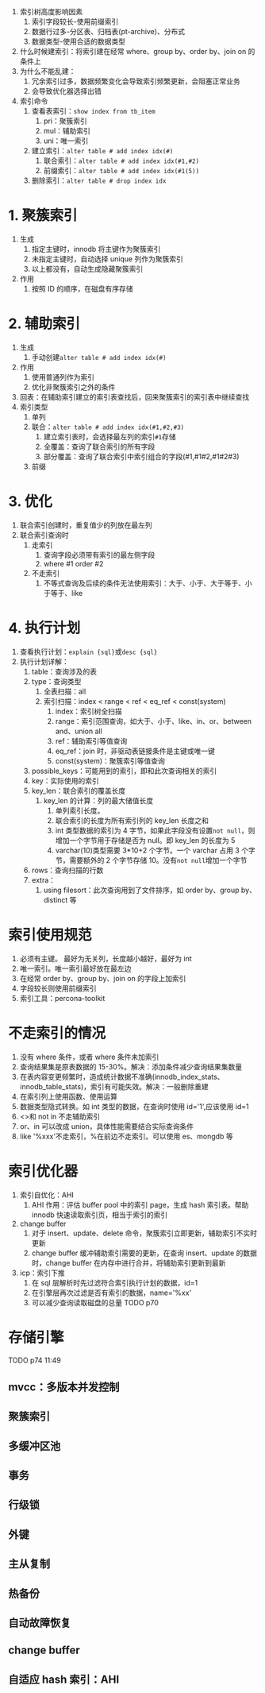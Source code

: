 1. 索引树高度影响因素
   1. 索引字段较长-使用前缀索引
   2. 数据行过多-分区表、归档表(pt-archive)、分布式
   3. 数据类型-使用合适的数据类型
2. 什么时候建索引：将索引建在经常 where、group by、order by、join on 的条件上
3. 为什么不能乱建：
   1. 冗余索引过多，数据频繁变化会导致索引频繁更新，会阻塞正常业务
   2. 会导致优化器选择出错
4. 索引命令
   1. 查看表索引：`show index from tb_item`
      1. pri：聚簇索引
      2. mul：辅助索引
      3. uni：唯一索引
   2. 建立索引：`alter table # add index idx(#)`
      1. 联合索引：`alter table # add index idx(#1,#2)`
      2. 前缀索引：`alter table # add index idx(#1(5))`
   3. 删除索引：`alter table # drop index idx`

# 1. 聚簇索引

1. 生成
   1. 指定主键时，innodb 将主键作为聚簇索引
   2. 未指定主键时，自动选择 unique 列作为聚簇索引
   3. 以上都没有，自动生成隐藏聚簇索引
2. 作用
   1. 按照 ID 的顺序，在磁盘有序存储

# 2. 辅助索引

1. 生成
   1. 手动创建`alter table # add index idx(#)`
2. 作用
   1. 使用普通列作为索引
   2. 优化非聚簇索引之外的条件
3. 回表：在辅助索引建立的索引表查找后，回来聚簇索引的索引表中继续查找
4. 索引类型
   1. 单列
   2. 联合：`alter table # add index idx(#1,#2,#3)`
      1. 建立索引表时，会选择最左列的索引`#1`存储
      2. 全覆盖：查询了联合索引的所有字段
      3. 部分覆盖：查询了联合索引中索引组合的字段(#1,#1#2,#1#2#3)
   3. 前缀

# 3. 优化

1. 联合索引创建时，重复值少的列放在最左列
2. 联合索引查询时
   1. 走索引
      1. 查询字段必须带有索引的最左侧字段
      2. where #1 order #2
   2. 不走索引
      1. 不等式查询及后续的条件无法使用索引：大于、小于、大于等于、小于等于、like

# 4. 执行计划

1. 查看执行计划：`explain {sql}`或`desc {sql}`
2. 执行计划详解：
   1. table：查询涉及的表
   2. type：查询类型
      1. 全表扫描：all
      2. 索引扫描：index < range < ref < eq_ref < const(system)
         1. index：索引树全扫描
         2. range：索引范围查询，如大于、小于、like、in、or、between and、union all
         3. ref：辅助索引等值查询
         4. eq_ref：join 时，非驱动表链接条件是主键或唯一键
         5. const(system)：聚簇索引等值查询
   3. possible_keys：可能用到的索引，即和此次查询相关的索引
   4. key：实际使用的索引
   5. key_len：联合索引的覆盖长度
      1. key_len 的计算：列的最大储值长度
         1. 单列索引长度。
         2. 联合索引的长度为所有索引列的 key_len 长度之和
         3. int 类型数据的索引为 4 字节，如果此字段没有设置`not null`，则增加一个字节用于存储是否为 null。即 key_len 的长度为 5
         4. varchar(10)类型需要 3\*10+2 个字节。一个 varchar 占用 3 个字节，需要额外的 2 个字节存储 10。没有`not null`增加一个字节
   6. rows：查询扫描的行数
   7. extra：
      1. using filesort：此次查询用到了文件排序，如 order by、group by、distinct 等

# 索引使用规范

1. 必须有主键。 最好为无关列，长度越小越好，最好为 int
2. 唯一索引。唯一索引最好放在最左边
3. 在经常 order by、group by、join on 的字段上加索引
4. 字段较长则使用前缀索引
5. 索引工具：percona-toolkit

# 不走索引的情况

1. 没有 where 条件，或者 where 条件未加索引
2. 查询结果集是原表数据的 15-30%。解决：添加条件减少查询结果集数量
3. 在表内容变更频繁时，造成统计数据不准确(innodb_index_stats、innodb_table_stats)，索引有可能失效。解决：一般删除重建
4. 在索引列上使用函数、使用运算
5. 数据类型隐式转换。如 int 类型的数据，在查询时使用 id='1',应该使用 id=1
6. <>和 not in 不走辅助索引
7. or、in 可以改成 union，具体性能需要结合实际查询条件
8. like '%xxx'不走索引，%在前边不走索引。可以使用 es、mongdb 等

# 索引优化器

1. 索引自优化：AHI
   1. AHI 作用：评估 buffer pool 中的索引 page，生成 hash 索引表。帮助 innodb 快速读取索引页，相当于索引的索引
2. change buffer
   1. 对于 insert、update、delete 命令，聚簇索引立即更新，辅助索引不实时更新
   2. change buffer 缓冲辅助索引需要的更新，在查询 insert、update 的数据时，change buffer 在内存中进行合并，将辅助索引更新到最新
3. icp：索引下推
   1. 在 sql 层解析时先过滤符合索引执行计划的数据，id=1
   2. 在引擎层再次过滤是否有索引的数据，name='%xx'
   3. 可以减少查询读取磁盘的总量
      TODO p70

# 存储引擎

TODO p74 11:49

## mvcc：多版本并发控制

## 聚簇索引

## 多缓冲区池

## 事务

## 行级锁

## 外键

## 主从复制

## 热备份

## 自动故障恢复

## change buffer

## 自适应 hash 索引：AHI
